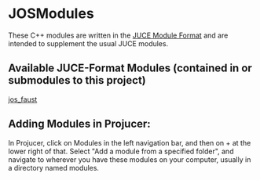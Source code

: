 # JOSModules

These C++ modules are written in the <a
href="./md__Users_jos_w_320C_2021_modules_JuceModuleFormat.html">JUCE
Module Format</a> and are intended to supplement the usual JUCE
modules.

## Available JUCE-Format Modules (contained in or submodules to this project)

[jos_faust](https://github.com/josmithiii/jos_faust/)

## Adding Modules in Projucer:

In Projucer, click on Modules in the left navigation bar, and then
on + at the lower right of that.  Select "Add a module from a
specified folder", and navigate to wherever you have these modules
on your computer, usually in a directory named modules.
